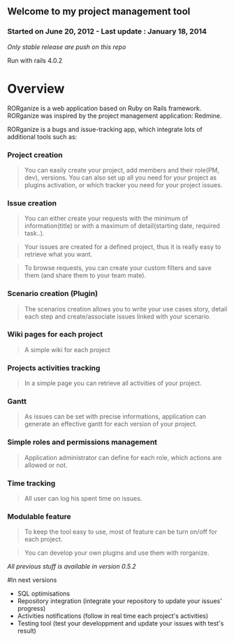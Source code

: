 ## Welcome to my project management tool
### Started on June 20, 2012 - Last update : January 18, 2014
_Only stable release are push on this repo_

Run with rails 4.0.2

# Overview

RORganize is a web application based on Ruby on Rails framework.
RORganize was inspired by the project management application: Redmine.

RORganize is a bugs and issue-tracking app, which integrate lots of additional tools such as:

### Project creation
>You can easily create your project, add members and their role(PM, dev), versions. You can also set up all you need for your project as plugins activation, or which tracker you need for your project issues.
	
### Issue creation
>You can either create your requests with the minimum of information(title) or with a maximum of detail(starting date, required task..).

>Your issues are created for a defined project, thus it is really easy to retrieve what you want. 

>To browse requests, you can create your custom filters and save them (and share them to your team mate).
	
### Scenario creation (Plugin)
>The scenarios creation allows you to write your use cases story, detail each step and create/associate issues linked with your scenario. 
	
### Wiki pages for each project
>A simple wiki for each project
	
### Projects activities tracking
>In a simple page you can retrieve all activities of your project. 
	
### Gantt
>As issues can be set with precise informations, application can generate an effective gantt for each version of your project.
	
### Simple roles and permissions management 
>Application administrator can define for each role, which actions are allowed or not.
	
### Time tracking 
>All user can log his spent time on issues.

### Modulable feature
>To keep the tool easy to use, most of feature can be turn on/off for each project.

>You can develop your own plugins and use them with rorganize.
	
_All previous stuff is available in version 0.5.2_	
	
#In next versions
* SQL optimisations
* Repository integration (integrate your repository to update your issues' progress)
* Activities notifications (follow in real time each project's activities)
* Testing tool (test your developpment and update your issues with test's result)
